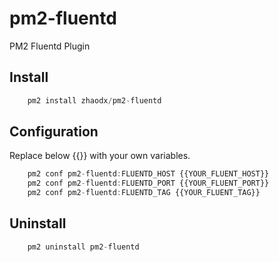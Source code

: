 # pm2-fluentd
PM2 Fluentd Plugin

## Install
```javascript
    pm2 install zhaodx/pm2-fluentd
```

## Configuration 
Replace below {{}} with your own variables.
```javascript
    pm2 conf pm2-fluentd:FLUENTD_HOST {{YOUR_FLUENT_HOST}}
    pm2 conf pm2-fluentd:FLUENTD_PORT {{YOUR_FLUENT_PORT}}
    pm2 conf pm2-fluentd:FLUENTD_TAG {{YOUR_FLUENT_TAG}}
```

## Uninstall
```javascript
    pm2 uninstall pm2-fluentd
```